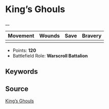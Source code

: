 # King’s Ghouls

__


| Movement | Wounds | Save | Bravery |
|:--------:|:------:|:----:|:-------:|
|  |  |  |  |

* Points: **120**
* Battlefield Role: **Warscroll Battalion**

## Keywords



## Source

[King’s Ghouls](https://wahapedia.ru/aos3/factions/flesh-eater-courts/King-s-Ghouls)
